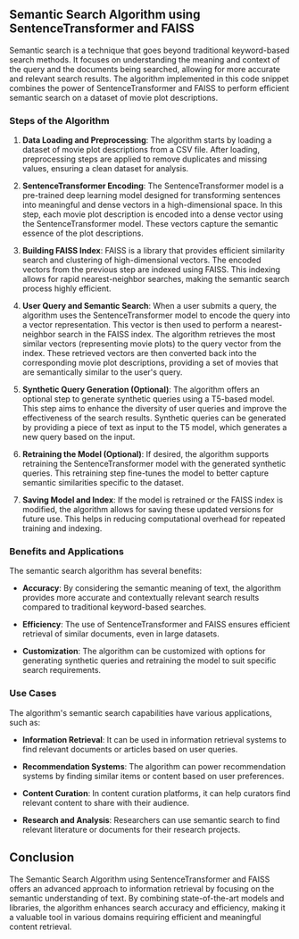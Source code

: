 ## Semantic Search Algorithm using SentenceTransformer and FAISS

Semantic search is a technique that goes beyond traditional keyword-based search methods. It focuses on understanding the meaning and context of the query and the documents being searched, allowing for more accurate and relevant search results. The algorithm implemented in this code snippet combines the power of SentenceTransformer and FAISS to perform efficient semantic search on a dataset of movie plot descriptions.

### Steps of the Algorithm

1. **Data Loading and Preprocessing**: The algorithm starts by loading a dataset of movie plot descriptions from a CSV file. After loading, preprocessing steps are applied to remove duplicates and missing values, ensuring a clean dataset for analysis.

2. **SentenceTransformer Encoding**: The SentenceTransformer model is a pre-trained deep learning model designed for transforming sentences into meaningful and dense vectors in a high-dimensional space. In this step, each movie plot description is encoded into a dense vector using the SentenceTransformer model. These vectors capture the semantic essence of the plot descriptions.

3. **Building FAISS Index**: FAISS is a library that provides efficient similarity search and clustering of high-dimensional vectors. The encoded vectors from the previous step are indexed using FAISS. This indexing allows for rapid nearest-neighbor searches, making the semantic search process highly efficient.

4. **User Query and Semantic Search**: When a user submits a query, the algorithm uses the SentenceTransformer model to encode the query into a vector representation. This vector is then used to perform a nearest-neighbor search in the FAISS index. The algorithm retrieves the most similar vectors (representing movie plots) to the query vector from the index. These retrieved vectors are then converted back into the corresponding movie plot descriptions, providing a set of movies that are semantically similar to the user's query.

5. **Synthetic Query Generation (Optional)**: The algorithm offers an optional step to generate synthetic queries using a T5-based model. This step aims to enhance the diversity of user queries and improve the effectiveness of the search results. Synthetic queries can be generated by providing a piece of text as input to the T5 model, which generates a new query based on the input.

6. **Retraining the Model (Optional)**: If desired, the algorithm supports retraining the SentenceTransformer model with the generated synthetic queries. This retraining step fine-tunes the model to better capture semantic similarities specific to the dataset.

7. **Saving Model and Index**: If the model is retrained or the FAISS index is modified, the algorithm allows for saving these updated versions for future use. This helps in reducing computational overhead for repeated training and indexing.

### Benefits and Applications

The semantic search algorithm has several benefits:

- **Accuracy**: By considering the semantic meaning of text, the algorithm provides more accurate and contextually relevant search results compared to traditional keyword-based searches.
  
- **Efficiency**: The use of SentenceTransformer and FAISS ensures efficient retrieval of similar documents, even in large datasets.

- **Customization**: The algorithm can be customized with options for generating synthetic queries and retraining the model to suit specific search requirements.

### Use Cases

The algorithm's semantic search capabilities have various applications, such as:

- **Information Retrieval**: It can be used in information retrieval systems to find relevant documents or articles based on user queries.

- **Recommendation Systems**: The algorithm can power recommendation systems by finding similar items or content based on user preferences.

- **Content Curation**: In content curation platforms, it can help curators find relevant content to share with their audience.

- **Research and Analysis**: Researchers can use semantic search to find relevant literature or documents for their research projects.

## Conclusion

The Semantic Search Algorithm using SentenceTransformer and FAISS offers an advanced approach to information retrieval by focusing on the semantic understanding of text. By combining state-of-the-art models and libraries, the algorithm enhances search accuracy and efficiency, making it a valuable tool in various domains requiring efficient and meaningful content retrieval.
